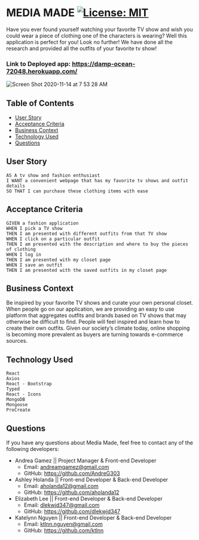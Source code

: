 # MEDIA MADE [![License: MIT](https://img.shields.io/badge/License-MIT-yellow.svg)](https://opensource.org/licenses/MIT)

Have you ever found yourself watching your favorite TV show and wish you could wear a piece of clothing one of the characters is wearing? Well this application is perfect for you! Look no further! We have done all the research and provided all the outfits of your favorite tv show! 

### Link to Deployed app: https://damp-ocean-72048.herokuapp.com/

![Screen Shot 2020-11-14 at 7 53 28 AM](https://user-images.githubusercontent.com/61949164/101684706-d3241600-3a34-11eb-860b-2b1910901d50.PNG)

## Table of Contents
- [User Story](#user-story)
- [Acceptance Criteria](#acceptance-criteria)
- [Business Context](#business-context)
- [Technology Used](#technology-used)
- [Questions](#questions)

## User Story
```
AS A tv show and fashion enthusiast 
I WANT a convenient webpage that has my favorite tv shows and outfit details
SO THAT I can purchase these clothing items with ease 
```

## Acceptance Criteria

```
GIVEN a fashion application
WHEN I pick a TV show
THEN I am presented with different outfits from that TV show
WHEN I click on a particular outfit 
THEN I am presented with the description and where to buy the pieces of clothing
WHEN I log in 
THEN I am presented with my closet page 
WHEN I save an outfit 
THEN I am presented with the saved outfits in my closet page 
```

## Business Context
Be inspired by your favorite TV shows and curate your own personal closet.
When people go on our application, we are providing an easy to use platform that aggregates outfits and brands based on TV shows that may otherwise be difficult to find. People will feel inspired and learn how to create their own outfits. Given our society’s climate today, online shopping is becoming more prevalent as buyers are turning towards e-commerce sources. 

## Technology Used
```
React
Axios
React - Bootstrap
Typed
React - Icons 
MongoDB
Mongoose
ProCreate
```

## Questions
If you have any questions about Media Made, feel free to contact any of the following developers:
- Andrea Gamez || Project Manager & Front-end Developer
    - Email: andreamgamez@gmail.com
    - GitHub: https://github.com/AndreG303
- Ashley Holanda || Front-end Developer & Back-end Developer
    - Email: aholanda12@gmail.com
    - GitHub: https://github.com/aholanda12
- Elizabeth Lee || Front-end Developer & Back-end Developer
    - Email: dlekwjd347@gmail.com
    - GitHub: https://github.com/dlekwjd347
- Katelynn Nguyen || Front-end Developer & Back-end Developer
    - Email: ktlnn.nguyen@gmail.com
    - GitHub: https://github.com/ktlnn
